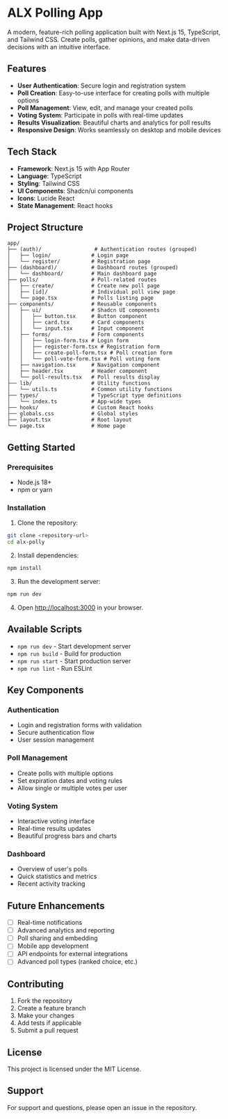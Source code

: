 # ALX Polling App

A modern, feature-rich polling application built with Next.js 15, TypeScript, and Tailwind CSS. Create polls, gather opinions, and make data-driven decisions with an intuitive interface.

## Features

- **User Authentication**: Secure login and registration system
- **Poll Creation**: Easy-to-use interface for creating polls with multiple options
- **Poll Management**: View, edit, and manage your created polls
- **Voting System**: Participate in polls with real-time updates
- **Results Visualization**: Beautiful charts and analytics for poll results
- **Responsive Design**: Works seamlessly on desktop and mobile devices

## Tech Stack

- **Framework**: Next.js 15 with App Router
- **Language**: TypeScript
- **Styling**: Tailwind CSS
- **UI Components**: Shadcn/ui components
- **Icons**: Lucide React
- **State Management**: React hooks

## Project Structure

```
app/
├── (auth)/                 # Authentication routes (grouped)
│   ├── login/             # Login page
│   └── register/          # Registration page
├── (dashboard)/           # Dashboard routes (grouped)
│   └── dashboard/         # Main dashboard page
├── polls/                 # Poll-related routes
│   ├── create/            # Create new poll page
│   ├── [id]/              # Individual poll view page
│   └── page.tsx           # Polls listing page
├── components/            # Reusable components
│   ├── ui/                # Shadcn UI components
│   │   ├── button.tsx     # Button component
│   │   ├── card.tsx       # Card components
│   │   └── input.tsx      # Input component
│   ├── forms/             # Form components
│   │   ├── login-form.tsx # Login form
│   │   ├── register-form.tsx # Registration form
│   │   ├── create-poll-form.tsx # Poll creation form
│   │   └── poll-vote-form.tsx # Poll voting form
│   ├── navigation.tsx     # Navigation component
│   ├── header.tsx         # Header component
│   └── poll-results.tsx   # Poll results display
├── lib/                   # Utility functions
│   └── utils.ts           # Common utility functions
├── types/                 # TypeScript type definitions
│   └── index.ts           # App-wide types
├── hooks/                 # Custom React hooks
├── globals.css            # Global styles
├── layout.tsx             # Root layout
└── page.tsx               # Home page
```

## Getting Started

### Prerequisites

- Node.js 18+ 
- npm or yarn

### Installation

1. Clone the repository:
```bash
git clone <repository-url>
cd alx-polly
```

2. Install dependencies:
```bash
npm install
```

3. Run the development server:
```bash
npm run dev
```

4. Open [http://localhost:3000](http://localhost:3000) in your browser.

## Available Scripts

- `npm run dev` - Start development server
- `npm run build` - Build for production
- `npm run start` - Start production server
- `npm run lint` - Run ESLint

## Key Components

### Authentication
- Login and registration forms with validation
- Secure authentication flow
- User session management

### Poll Management
- Create polls with multiple options
- Set expiration dates and voting rules
- Allow single or multiple votes per user

### Voting System
- Interactive voting interface
- Real-time results updates
- Beautiful progress bars and charts

### Dashboard
- Overview of user's polls
- Quick statistics and metrics
- Recent activity tracking

## Future Enhancements

- [ ] Real-time notifications
- [ ] Advanced analytics and reporting
- [ ] Poll sharing and embedding
- [ ] Mobile app development
- [ ] API endpoints for external integrations
- [ ] Advanced poll types (ranked choice, etc.)

## Contributing

1. Fork the repository
2. Create a feature branch
3. Make your changes
4. Add tests if applicable
5. Submit a pull request

## License

This project is licensed under the MIT License.

## Support

For support and questions, please open an issue in the repository.

